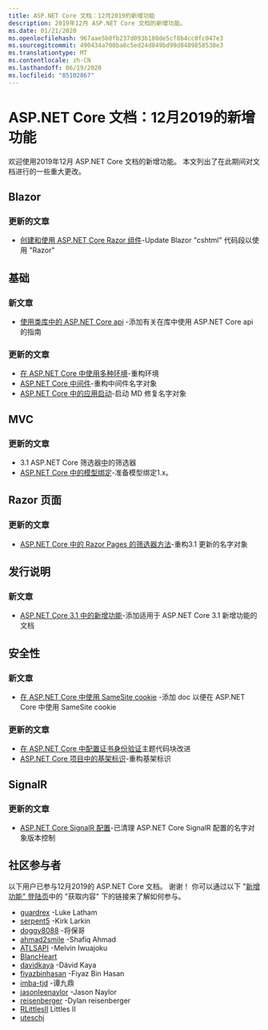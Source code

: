 ```yaml
---
title: ASP.NET Core 文档：12月2019的新增功能
description: 2019年12月 ASP.NET Core 文档的新增功能。
ms.date: 01/21/2020
ms.openlocfilehash: 967aae5b0fb237d093b180de5cf8b4cc0fc047e3
ms.sourcegitcommit: 490434a700ba8c5ed24d849bd99d8489858538e3
ms.translationtype: MT
ms.contentlocale: zh-CN
ms.lasthandoff: 06/19/2020
ms.locfileid: "85102867"
---
```

# <a name="aspnet-core-docs-whats-new-for-december-2019"></a>ASP.NET Core 文档：12月2019的新增功能

欢迎使用2019年12月 ASP.NET Core 文档的新增功能。 本文列出了在此期间对文档进行的一些重大更改。

## <a name="blazor"></a>Blazor

### <a name="updated-articles"></a>更新的文章

- [创建和使用 ASP.NET Core Razor 组件](../blazor/components/index.md)-Update Blazor "cshtml" 代码段以使用 "Razor"

## <a name="fundamentals"></a>基础

### <a name="new-articles"></a>新文章

- [使用类库中的 ASP.NET Core api](../fundamentals/target-aspnetcore.md) -添加有关在库中使用 ASP.NET Core api 的指南

### <a name="updated-articles"></a>更新的文章

- [在 ASP.NET Core 中使用多种环境](../fundamentals/environments.md)-重构环境
- [ASP.NET Core 中间件](../fundamentals/middleware/index.md)-重构中间件名字对象
- [ASP.NET Core 中的应用启动](../fundamentals/startup.md)-启动 MD 修复名字对象

## <a name="mvc"></a>MVC

### <a name="updated-articles"></a>更新的文章

- 3.1 ASP.NET Core 筛选器[中](../mvc/controllers/filters.md)的筛选器
- [ASP.NET Core 中的模型绑定](../mvc/models/model-binding.md)-准备模型绑定1.x。

## <a name="razor-pages"></a>Razor 页面

### <a name="updated-articles"></a>更新的文章

- [ASP.NET Core 中的 Razor Pages 的筛选器方法](../razor-pages/filter.md)-重构3.1 更新的名字对象

## <a name="release-notes"></a>发行说明

### <a name="new-articles"></a>新文章

- [ASP.NET Core 3.1 中的新增功能](../release-notes/aspnetcore-3.1.md)-添加适用于 ASP.NET Core 3.1 新增功能的文档

## <a name="security"></a>安全性

### <a name="new-articles"></a>新文章

- [在 ASP.NET Core 中使用 SameSite cookie](../security/samesite.md) -添加 doc 以便在 ASP.NET Core 中使用 SameSite cookie

### <a name="updated-articles"></a>更新的文章

- [在 ASP.NET Core 中配置证书身份验证](../security/authentication/certauth.md)主题代码块改进
- [ASP.NET Core 项目中的基架标识](../security/authentication/scaffold-identity.md)-重构基架标识

## <a name="signalr"></a>SignalR

### <a name="updated-articles"></a>更新的文章

- [ASP.NET Core SignalR 配置](../signalr/configuration.md)-已清理 ASP.NET Core SignalR 配置的名字对象版本控制

## <a name="community-contributors"></a>社区参与者

以下用户已参与12月2019的 ASP.NET Core 文档。 谢谢！ 你可以通过以下 "[新增功能" 登陆页](index.yml)中的 "获取内容" 下的链接来了解如何参与。

- [guardrex](https://github.com/guardrex) -Luke Latham
- [serpent5](https://github.com/serpent5) -Kirk Larkin
- [doggy8088](https://github.com/doggy8088) -将保哥
- [ahmad2smile](https://github.com/ahmad2smile) -Shafiq Ahmad
- [ATLSAPI](https://github.com/ATLSAPI) -Melvin Iwuajoku
- [BlancHeart](https://github.com/BlancHeart) 
- [davidkaya](https://github.com/davidkaya) -Dávid Kaya
- [fiyazbinhasan](https://github.com/fiyazbinhasan) -Fiyaz Bin Hasan
- [imba-tjd](https://github.com/imba-tjd) -谭九鼎
- [jasonleenaylor](https://github.com/jasonleenaylor) -Jason Naylor
- [reisenberger](https://github.com/reisenberger) -Dylan reisenberger
- [RLittlesII](https://github.com/RLittlesII) Littles II
- [uteschj](https://github.com/uteschj) 
